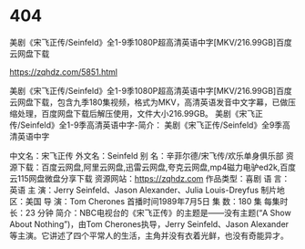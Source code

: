 # 404
美剧《宋飞正传/Seinfeld》全1-9季1080P超高清英语中字[MKV/216.99GB]百度云网盘下载

https://zqhdz.com/5851.html

美剧《宋飞正传/Seinfeld》全1-9季1080P超高清英语中字[MKV/216.99GB]百度云网盘下载，包含九季180集视频，格式为MKV，高清英语发音中文字幕，已做压缩处理，百度网盘下载后解压使用，文件大小216.99GB。
美剧《宋飞正传/Seinfeld》全1-9季高清英语中字-简介：
美剧《宋飞正传/Seinfeld》全9季高清英语中字

中文名：宋飞正传
外文名：Seinfeld
别 名：辛菲尔德/宋飞传/欢乐单身俱乐部
资源下载：百度云网盘,阿里云网盘,迅雷云网盘,夸克云网盘,mp4磁力电驴ed2k,百度云115网盘微盘分享下载
资源网站：https://zqhdz.com
作品类型：喜剧
语 言：英语
主 演：Jerry Seinfeld、Jason Alexander、Julia Louis-Dreyfus
制片地区：美国
导 演：Tom Cherones
首播时间1989年7月5日
集 数：180 集
每集时长：23 分钟
简介：NBC电视台的《宋飞正传》的主题是——没有主题(“A Show About Nothing”)，由Tom Cherones执导，Jerry Seinfeld、Jason Alexander等主演。它讲述了四个平常人的生活，主角并没有衣着光鲜，也没有奇能异才。
